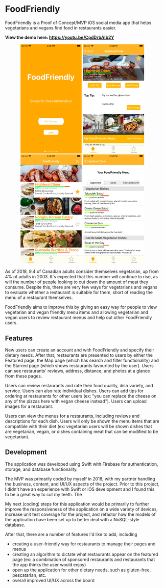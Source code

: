 # FoodFriendly
FoodFriendly is a Proof of Concept/MVP iOS social media app that helps vegetarians and vegans find food in restaurants easier. 

**View the demo here: https://youtu.be/CpdDrbAIb2Y**

<p align="center">
  <img src="Screenshots/LandingScreen.png" width="200" title="Landing screen of FoodFriendly" alt="Landing Screen of FoodFriendly">
  <img src="Screenshots/RestaurantDetailsScreen.png" width="200" title="Restaurant Details screen of FoodFriendly" alt="Restaurant Details screen of FoodFriendly">
  <img src="Screenshots/RestaurantsScreen.png" width="200" title="Featured Restaurants screen of FoodFriendly" alt="Featured Restaurants screen of FoodFriendly">
  <img src="Screenshots/MenuScreen.png" width="200" title="Menu screen of FoodFriendly" alt="Menu screen of FoodFriendly">
</p>

As of 2018, 9.4 of Canadian adults consider themselves vegetarian, up from 4% of adults in 2003. It's expected that this number will continue to rise, as will the number of people looking to cut down the amount of meat they consume. Despite this, there are very few ways for vegetarians and vegans to evaluate whether a restaurant is suitable for them, short of reading the menu of a restaurant themselves. 

FoodFriendly aims to improve this by giving an easy way for people to view vegetarian and vegan friendly menu items and allowing vegetarian and vegan users to review restaurant menus and help out other FoodFriendly users.

## Features
New users can create an account and with FoodFriendly and specify their dietary needs. After that, restaurants are presented to users by either the Featured page, the Map page (which has search and filter functionality) and the Starred page (which shows restaurants favourited by the user). Users can see restaurants' reviews, address, distance, and photos at a glance from these pages.

Users can review restaurants and rate their food quality, dish variety, and service. Users can also rate individual dishes. Users can add tips for ordering at restaurants for other users (ex: "you can replace the cheese on any of the pizzas here with vegan cheese instead"). Users can upload images for a restaurant.

Users can view the menus for a restaurants, including reviews and descriptions for each dish. Users will only be shown the menu items that are compatible with their diet (ex: vegetarian users will be shown dishes that are vegetarian, vegan, or dishes containing meat that can be modified to be vegetarian). 

## Development
The application was developed using Swift with Firebase for authentication, storage, and database functionality. 

The MVP was primarily coded by myself in 2018, with my partner handling the business, content, and UI/UX aspects of the project. Prior to this project, I didn't have an experience with Swift or iOS development and I found this to be a great way to cut my teeth. The 

My next (coding) steps for this application would be primarily to further improve the responsiveness of the application on a wide variety of devices, increase unit test coverage for the project, and refactor how the models of the application have been set up to better deal with a NoSQL-style database. 

After that, there are a number of features I'd like to add, including 
* creating a user-friendly way for restaurants to manage their pages and menus
* creating an algorithm to dictate what restaurants appear on the featured page (ex: a combination of sponsored restaurants and restaurants that the app thinks the user would enjoy)
* open up the application for other dietary needs, such as gluten-free, pescatarian, etc.
* overall improved UI/UX across the board

